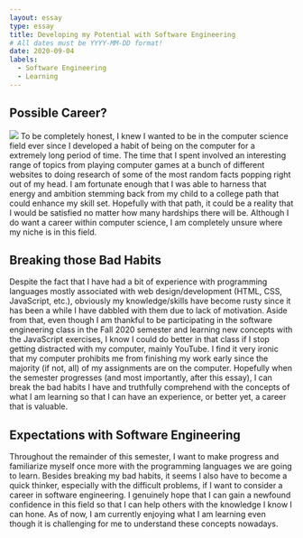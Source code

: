 ```yaml
---
layout: essay
type: essay
title: Developing my Potential with Software Engineering
# All dates must be YYYY-MM-DD format!
date: 2020-09-04
labels:
  - Software Engineering
  - Learning
---
```


## Possible Career?
<img class="ui small right floated image" src="../images/software-code.jpg">
To be completely honest, I knew I wanted to be in the computer science field ever since I developed a habit of being on the computer for a extremely long period of time. The time that I spent involved an interesting range of topics from playing computer games at a bunch of different websites to doing research of some of the most random facts popping right out of my head.  I am fortunate enough that I was able to harness that energy and ambition stemming back from my child to a college path that could enhance my skill set.  Hopefully with that path, it could be a reality that I would be satisfied no matter how many hardships there will be.  Although I do want a career within computer science, I am completely unsure where my niche is in this field.

## Breaking those Bad Habits
Despite the fact that I have had a bit of experience with programming languages mostly associated with web design/development (HTML, CSS, JavaScript, etc.), obviously my knowledge/skills have become rusty since it has been a while I have dabbled with them due to lack of motivation.  Aside from that, even though I am thankful to be participating in the software engineering class in the Fall 2020 semester and learning new concepts with the JavaScript exercises, I know I could do better in that class if I stop getting distracted with my computer, mainly YouTube.  I find it very ironic that my computer prohibits me from finishing my work early since the majority (if not, all) of my assignments are on the computer.  Hopefully when the semester progresses (and most importantly, after this essay), I can break the bad habits I have and truthfully comprehend with the concepts of what I am learning so that I can have an experience, or better yet, a career that is valuable. 

## Expectations with Software Engineering
Throughout the remainder of this semester, I want to make progress and familiarize myself once more with the programming languages we are going to learn.  Besides breaking my bad habits, it seems I also have to become a quick thinker, especially with the difficult problems, if I want to consider a career in software engineering.  I genuinely hope that I can gain a newfound confidence in this field so that I can help others with the knowledge I know I can hone.  As of now, I am currently enjoying what I am learning even though it is challenging for me to understand these concepts nowadays.
